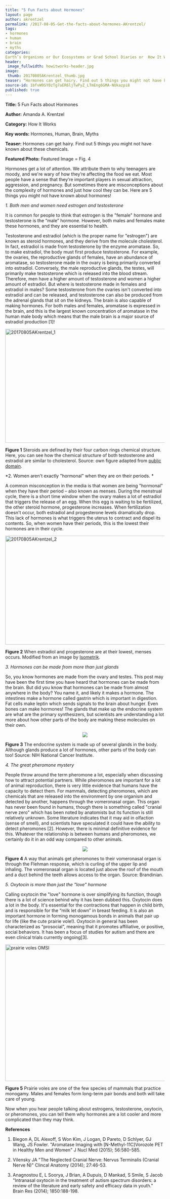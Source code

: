 ```yaml
---
title: "5 Fun Facts about Hormones"
layout: page
author: akrentzel
permalink: /2017-08-05-Get-the-facts-about-hormones-AKrentzel/
tags:
- hormones
- human
- brain
- myths
categories:
Earth’s Organisms or Our Ecosystems or Grad School Diaries or  How It Works
header:
 image_fullwidth: howitworks-header.jpg
image:
 thumb: 20170805AKrentzel_thumb.jpg
teaser: “Hormones can get hairy. Find out 5 things you might not have known about these chemicals.”
source-id: 1bfvW9SY0zTg7aER6ljTwPyZ_LTmEng6GMA-NUkazpi8
published: true
---
```

**Title:** 5 Fun Facts about Hormones

**Author:** Amanda A. Krentzel

**Category:** How It Works

**Key words:** Hormones, Human, Brain, Myths

**Teaser:** Hormones can get hairy. Find out 5 things you might not have known about these chemicals.

**Featured Photo:** Featured Image = Fig.  4

Hormones get a lot of attention. We attribute them to why teenagers are moody, and we're wary of how they’re affecting the food we eat. Most people have a sense that they’re important players in sexual attraction, aggression, and pregnancy. But sometimes there are misconceptions about the complexity of hormones and just how cool they can be. Here are 5 things you might not have known about hormones!

*1. Both men and women need estrogen and testosterone*

It is common for people to think that estrogen is the "female" hormone and testosterone is the “male” hormone. However, both males and females make these hormones, and they are essential to health. 

Testosterone and estradiol (which is the proper name for "estrogen") are known as steroid hormones, and they derive from the molecule cholesterol. In fact, estradiol is made from testosterone by the enzyme aromatase. So, to make estradiol, the body must first produce testosterone. For example, the ovaries, the reproductive glands of females, have an abundance of aromatase, so testosterone made in the ovary is being primarily converted into estradiol. Conversely, the male reproductive glands, the testes, will primarily make testosterone which is released into the blood stream. Therefore, men have a higher amount of testosterone and women a higher amount of estradiol. But where is testosterone made in females and estradiol in males? Some testosterone from the ovaries isn't converted into estradiol and can be released, and testosterone can also be produced from the adrenal glands that sit on the kidneys. The brain is also capable of making hormones. For both males and females, aromatase is expressed in the brain, and this is the largest known concentration of aromatase in the human male body which means that the male brain is a major source of estradiol production [1]! 

<a data-flickr-embed="true"  href="https://www.flickr.com/photos/139839751@N06/35549393424/in/dateposted-friend/" title="20170805AKrentzel_1"><img src="https://farm5.staticflickr.com/4442/35549393424_3b392dd5e1_z.jpg" width="640" height="360" alt="20170805AKrentzel_1"></a><script async src="//embedr.flickr.com/assets/client-code.js" charset="utf-8"></script>

**Figure 1** Steroids are defined by their four carbon rings chemical structure. Here, you can see how the chemical structure of both testosterone and estradiol are similar to cholesterol. Source: own figure adapted from [public domain](https://commons.wikimedia.org/wiki/File%3ASteroidogenesis.png). 

*2. Women aren't exactly "hormonal" when they are on their periods. *

A common misconception in the media is that women are being "hormonal" when they have their period – also known as menses. During the menstrual cycle, there is a short time window when the ovary makes a lot of estradiol that triggers the release of an egg. When this egg is waiting to be fertilized, the other steroid hormone, progesterone increases. When fertilization doesn't occur, both estradiol and progesterone levels dramatically drop. This lack of hormones is what triggers the uterus to contract and dispel its contents. So, when women have their periods, this is the lowest their hormones are in their cycle.

<a data-flickr-embed="true"  href="https://www.flickr.com/photos/139839751@N06/35549392834/in/dateposted-friend/" title="20170805AKrentzel_2"><img src="https://farm5.staticflickr.com/4363/35549392834_66f924306a_z.jpg" width="640" height="344" alt="20170805AKrentzel_2"></a><script async src="//embedr.flickr.com/assets/client-code.js" charset="utf-8"></script>

**Figure 2** When estradiol and progesterone are at their lowest, menses occurs. Modified from an image by [Isometrik](https://commons.wikimedia.org/wiki/File%3AMenstrualCycle2_en.svg). 

*3. Hormones can be made from more than just glands*

So, you know hormones are made from the ovary and testes. This post may have been the first time you have heard that hormones can be made from the brain. But did you know that hormones can be made from almost anywhere in the body? You name it, and likely it makes a hormone. The intestines make a hormone called gastrin which is important in digestion. Fat cells make leptin which sends signals to the brain about hunger. Even bones can make hormones! The glands that make up the endocrine system are what are the primary synthesizers, but scientists are understanding a lot more about how other parts of the body are making these molecules on their own. 

<div style="text-align:center"><img src ="https://upload.wikimedia.org/wikipedia/commons/c/c6/Illu_endocrine_system.jpg"/></div>

**Figure 3** The endocrine system is made up of several glands in the body. Although glands produce a lot of hormones, other parts of the body can too! Source: NIH National Cancer Institute.

*4. The great pheromone mystery*

People throw around the term pheromone a lot, especially when discussing how to attract potential partners. While pheromones are important for a lot of animal reproduction, there is very little evidence that humans have the capacity to detect them. For mammals, detecting pheromones, which are chemicals that are released into the environment by one organism and detected by another, happens through the vomeronasal organ. This organ has never been found in humans, though there is something called "cranial nerve zero" which has been noted by anatomists but its function is still relatively unknown. Some literature indicates that it may aid in olfaction (sense of smell), and scientists have speculated it could have the ability to detect pheromones [2]. However, there is minimal definitive evidence for this. Whatever the relationship is between humans and pheromones, we certainly do it in an odd way compared to other animals.

<div style="text-align:center"><img src ="https://upload.wikimedia.org/wikipedia/commons/5/51/FlehmenResponseHorse.jpg"/></div>

**Figure 4** A way that animals get pheromones to their vomeronasal organ is through the Flehman response, which is curling of the upper lip and inhaling. The vomeronasal organ is located just above the roof of the mouth and a duct behind the teeth allows access to the organ. Source: Brandinian. 

*5. Oxytocin is more than just the "love" hormone*

Calling oxytocin the "love" hormone is over simplifying its function, though there is a lot of science behind why it has been dubbed this. Oxytocin does a lot in the body. It's essential for the contractions that happen in child birth, and is responsible for the “milk let down” in breast feeding. It is also an important hormone in forming monogamous bonds in animals that pair up for life (like the cute prairie vole!). Oxytocin in general has been characterized as “prosocial”, meaning that it promotes affiliative, or positive, social behaviors. It has been a focus of studies for autism and there are even clinical trials currently ongoing[3].

<a data-flickr-embed="true"  href="https://www.flickr.com/photos/30793552@N04/7523368472" title="prairie voles OMSI"><img src="https://farm8.staticflickr.com/7262/7523368472_1d6f3882d5_z.jpg" width="569" height="432" alt="prairie voles OMSI"></a><script async src="//embedr.flickr.com/assets/client-code.js" charset="utf-8"></script>

**Figure 5** Prairie voles are one of the few species of mammals that practice monogamy. Males and females form long-term pair bonds and both will take care of young. 

Now when you hear people talking about estrogens, testosterone, oxytocin, or pheromones, you can tell them why hormones are a lot cooler and more complicated than they may think. 

**References**

1. Biegon A, DL Alexoff, S Won Kim, J Logan, D Pareto, D Schlyer, GJ Wang, JS Fowler. "Aromatase Imaging with [N-Methyl-11C]Vorozole PET in Healthy Men and Women" J Nucl Med (2015); 56:580-585.

2. Vilensky JA "The Neglected Cranial Nerve: Nervus Terminalis (Cranial Nerve N)" Clincal Anatomy (2014); 27:46-53.

3. Anagnostou E, L Soorya, J Brian, A Dupuis, D Mankad, S Smile, S Jacob "Intranasal oxytocin in the treatment of autism spectrum disorders: a review of the literature and early safety and efficacy data in youth." Brain Res (2014); 1850:188-198.

